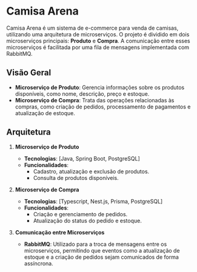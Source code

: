 # Camisa Arena

Camisa Arena é um sistema de e-commerce para venda de camisas, utilizando uma arquitetura de microserviços. O projeto é dividido em dois microserviços principais: **Produto** e **Compra**. A comunicação entre esses microserviços é facilitada por uma fila de mensagens implementada com RabbitMQ.

## Visão Geral

- **Microserviço de Produto**: Gerencia informações sobre os produtos disponíveis, como nome, descrição, preço e estoque.
- **Microserviço de Compra**: Trata das operações relacionadas às compras, como criação de pedidos, processamento de pagamentos e atualização de estoque.

## Arquitetura

1. **Microserviço de Produto**
   - **Tecnologias**: [Java, Spring Boot, PostgreSQL]
   - **Funcionalidades**:
     - Cadastro, atualização e exclusão de produtos.
     - Consulta de produtos disponíveis.

2. **Microserviço de Compra**
   - **Tecnologias**: [Typescript, Nest.js, Prisma, PostgreSQL]
   - **Funcionalidades**:
     - Criação e gerenciamento de pedidos.
     - Atualização do status do pedido e estoque.

3. **Comunicação entre Microserviços**
   - **RabbitMQ**: Utilizado para a troca de mensagens entre os microserviços, permitindo que eventos como a atualização de estoque e a criação de pedidos sejam comunicados de forma assíncrona.

